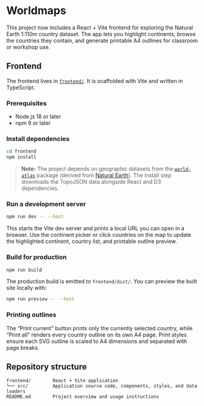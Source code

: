 # Worldmaps

This project now includes a React + Vite frontend for exploring the Natural Earth 1:110m country dataset. The app lets you highlight continents, browse the countries they contain, and generate printable A4 outlines for classroom or workshop use.

## Frontend

The frontend lives in [`frontend/`](frontend/). It is scaffolded with Vite and written in TypeScript.

### Prerequisites

- Node.js 18 or later
- npm 9 or later

### Install dependencies

```bash
cd frontend
npm install
```

> **Note:** The project depends on geographic datasets from the [`world-atlas`](https://github.com/topojson/world-atlas) package (derived from [Natural Earth](https://www.naturalearthdata.com/)). The install step downloads the TopoJSON data alongside React and D3 dependencies.

### Run a development server

```bash
npm run dev -- --host
```

This starts the Vite dev server and prints a local URL you can open in a browser. Use the continent picker or click countries on the map to update the highlighted continent, country list, and printable outline preview.

### Build for production

```bash
npm run build
```

The production build is emitted to `frontend/dist/`. You can preview the built site locally with:

```bash
npm run preview -- --host
```

### Printing outlines

The “Print current” button prints only the currently selected country, while “Print all” renders every country outline on its own A4 page. Print styles ensure each SVG outline is scaled to A4 dimensions and separated with page breaks.

## Repository structure

```
frontend/        React + Vite application
└── src/         Application source code, components, styles, and data loaders
README.md        Project overview and usage instructions
```

